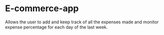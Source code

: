 # E-commerce-app
Allows the user to add and keep track of all the expenses made and monitor expense percentage for each day of the last week.
